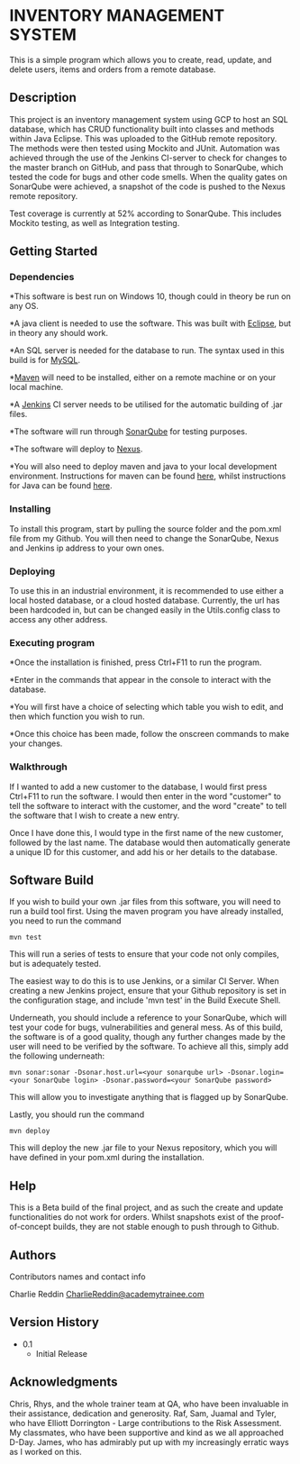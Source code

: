 # INVENTORY MANAGEMENT SYSTEM

This is a simple program which allows you to create, read, update, and delete users, items and orders from a remote database.

## Description

This project is an inventory management system using GCP to host an SQL database,
which has CRUD functionality built into classes and methods within Java Eclipse.
This was uploaded to the GitHub remote repository. The methods were then tested using Mockito and JUnit. 
Automation was achieved through the use of the Jenkins CI-server to check for changes to the master branch on GitHub,
and pass that through to SonarQube, which tested the code for bugs and other code smells.
When the quality gates on SonarQube were achieved, a snapshot of the code is pushed to the Nexus remote repository.


Test coverage is currently at 52% according to SonarQube. This includes Mockito testing, as well as Integration testing.

## Getting Started

### Dependencies

*This software is best run on Windows 10, though could in theory be run on any OS.

*A java client is needed to use the software. This was built with [Eclipse](https://www.eclipse.org/downloads/packages/), but in theory any should work.

*An SQL server is needed for the database to run. The syntax used in this build is for [MySQL](https://dev.mysql.com/downloads/workbench/).

*[Maven](https://maven.apache.org/download.cgi) will need to be installed, either on a remote machine or on your local machine.

*A [Jenkins](https://jenkins.io/download/) CI server needs to be utilised for the automatic building of .jar files.

*The software will run through [SonarQube](https://www.sonarqube.org/downloads/) for testing purposes.

*The software will deploy to [Nexus](https://www.sonatype.com/download-nexus-repository-trial?hsCtaTracking=387944e4-949c-403c-a489-bd67e7c31a2a%7Ca59637d2-4904-4eb5-9a0b-5d380c65bf51).

*You will also need to deploy maven and java to your local development environment. Instructions for maven can be found [here](https://tutorials.visualstudio.com/Java/hello-world/install-maven), whilst instructions for Java can be found [here](https://www.javatpoint.com/how-to-set-path-in-java).

### Installing

To install this program, start by pulling the source folder and the pom.xml file from my Github. You will then need to change the
SonarQube, Nexus and Jenkins ip address to your own ones.

### Deploying

To use this in an industrial environment, it is recommended to use either a local hosted database, or a cloud hosted database.
Currently, the url has been hardcoded in, but can be changed easily in the Utils.config class to access any other address.

### Executing program

*Once the installation is finished, press Ctrl+F11 to run the program.

*Enter in the commands that appear in the console to interact with the database. 

*You will first have a choice of selecting which table you wish to edit, and then which function you wish to run.

*Once this choice has been made, follow the onscreen commands to make your changes.

### Walkthrough
If I wanted to add a new customer to the database, I would first press Ctrl+F11 to run the software.
I would then enter in the word "customer" to tell the software to interact with the customer, and
the word "create" to tell the software that I wish to create a new entry.

Once I have done this, I would type in the first name of the new customer, followed by the last name.
The database would then automatically generate a unique ID for this customer, and add his or her details to the database.

## Software Build

If you wish to build your own .jar files from this software, you will need to run a build tool first.
Using the maven program you have already installed, you need to run the command 
```
mvn test
```

This will run a series of tests to ensure that your code not only compiles, but is adequately tested.

The easiest way to do this is to use Jenkins, or a similar CI Server. When creating a new Jenkins project,
ensure that your Github repository is set in the configuration stage, and include 'mvn test' in the Build Execute Shell.

Underneath, you should include a reference to your SonarQube, which will test your code for bugs, vulnerabilities and
general mess. As of this build, the software is of a good quality, though any further changes made by the user
will need to be verified by the software. To achieve all this, simply add the following underneath:
```
mvn sonar:sonar -Dsonar.host.url=<your sonarqube url> -Dsonar.login=<your SonarQube login> -Dsonar.password=<your SonarQube password>  
```
This will allow you to investigate anything that is flagged up by SonarQube.

Lastly, you should run the command
```
mvn deploy
```

This will deploy the new .jar file to your Nexus repository, which you will have defined in your pom.xml during the installation.


## Help

This is a Beta build of the final project, and as such the create and update functionalities do not work
for orders. Whilst snapshots exist of the proof-of-concept builds, they are not stable enough to push through to Github.

## Authors

Contributors names and contact info

Charlie Reddin
CharlieReddin@academytrainee.com

## Version History

* 0.1
    * Initial Release

## Acknowledgments

Chris, Rhys, and the whole trainer team at QA, who have been invaluable in their assistance, dedication and generosity.
Raf, Sam, Juamal and Tyler, who have 
Elliott Dorrington - Large contributions to the Risk Assessment.
My classmates, who have been supportive and kind as we all approached D-Day.
James, who has admirably put up with my increasingly erratic ways as I worked on this.
